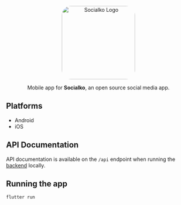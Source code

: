 <p align="center">
  <a href="http://aikenahac.com/" target="_blank"><img src="https://cdn.aikenahac.com/socialko-assets/logo.svg" style="border-radius: 25px" width="200" alt="Socialko Logo" /></a>
</p>

<p align="center">Mobile app for <b>Socialko</b>, an open source social media app.</p>

## Platforms
- Android
- iOS

## API Documentation

API documentation is available on the `/api` endpoint when running the [backend](https://github.com/SocialkoApp/backend) locally.

## Running the app

```
flutter run
```
